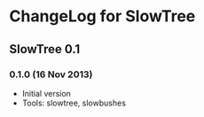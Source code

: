 # ChangeLog for SlowTree

## SlowTree 0.1

### 0.1.0 (16 Nov 2013)

* Initial version
* Tools: slowtree, slowbushes
